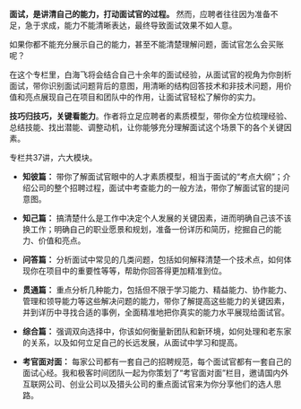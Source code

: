 **面试，是讲清自己的能力，打动面试官的过程。** 然而，应聘者往往因为准备不足，急于求成，能力不能清晰表达，最终导致面试效果不如人意。

如果你都不能充分展示自己的能力，甚至不能清楚理解问题，面试官怎么会买账呢？

在这个专栏里，白海飞将会结合自己十余年的面试经验，从面试官的视角为你剖析面试，带你识别面试问题背后的意图，用清晰的结构回答技术和非技术问题，用价值和亮点展现自己在项目和团队中的作用，让面试官轻松了解你的实力。

**技巧归技巧，关键看能力**。作者将立足应聘者的素质模型，带你全方位梳理经验、总结技能、找出潜能、调整动机，让你能够充分理解面试这个场景下的各个关键因素。

专栏共37讲，六大模块。

- **知彼篇：** 带你了解面试官眼中的人才素质模型，相当于面试的“考点大纲”；介绍公司的整个招聘过程，面试中考查能力的一般方法，带你了解面试官的提问意图。

- **知己篇：** 搞清楚什么是工作中决定个人发展的关键因素，进而明确自己该不该换工作；明确自己的职业愿景和规划，准备一份详历和简历，挖掘自己的能力、价值和亮点。

- **问答篇：** 分析面试中常见的几类问题，包括如何解释清楚一个技术点，如何体现你在项目中的重要性等等，帮助你回答得更加精准到位。

- **贯通篇：** 重点分析几种能力，包括但不限于学习能力、精益能力、协作能力、管理和领导能力等这些解决问题的能力，带你了解提高这些能力的关键因素，并到详历中寻找合适的事例，全面精准地把你真实的能力水平展现给面试官。

- **综合篇：** 强调双向选择中，你该如何衡量新团队和新环境，如何处理和老东家的关系，以及如何立足自己的长远发展，从面试中学习和提高。

- **考官面对面：** 每家公司都有一套自己的招聘规范，每个面试官都有一套自己的面试心经。我和极客时间团队一起为你策划了“考官面对面”栏目，邀请国内外互联网公司、创业公司以及猎头公司的重点面试官来为你分享他们的选人思路。